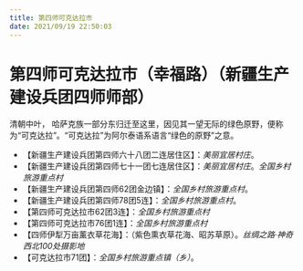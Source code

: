```yaml
---
title: 第四师可克达拉市
date: 2021/09/19 22:50:03
---
```


# 第四师可克达拉市（幸福路）（新疆生产建设兵团四师师部）
清朝中叶， 哈萨克族一部分东归迁至这里，因见其一望无际的绿色原野，便称为“可克达拉”。“可克达拉”为阿尔泰语系语言“绿色的原野”之意。

* 【新疆生产建设兵团第四师六十八团二连居住区】：*美丽宜居村庄*。
* 【新疆生产建设兵团第四师七十一团七连居住区】：*美丽宜居村庄*。*全国乡村旅游重点村*
* 【新疆生产建设兵团第四师62团金边镇】：*全国乡村旅游重点村*。
* 【新疆生产建设兵团第四师78团5连】：*全国乡村旅游重点村*。
* 【第四师可克达拉市62团3连】：*全国乡村旅游重点村*
* 【第四师可克达拉市76团1连】：*全国乡村旅游重点村*
* 【四师伊犁万亩薰衣草花海】：（紫色熏衣草花海、昭苏草原）。*丝绸之路·神奇西北100处摄影地*
* 【可克达拉市71团】：*全国乡村旅游重点镇（乡）*。